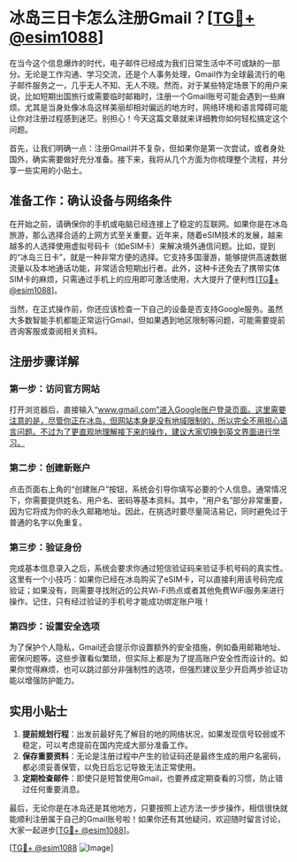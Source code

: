 # 冰岛三日卡怎么注册Gmail？[[TG💪+ @esim1088](https://t.me/s/esim1088)]

在当今这个信息爆炸的时代，电子邮件已经成为我们日常生活中不可或缺的一部分。无论是工作沟通、学习交流，还是个人事务处理，Gmail作为全球最流行的电子邮件服务之一，几乎无人不知、无人不晓。然而，对于某些特定场景下的用户来说，比如短期出国旅行或需要临时邮箱时，注册一个Gmail账号可能会遇到一些麻烦。尤其是当身处像冰岛这样美丽却相对偏远的地方时，网络环境和语言障碍可能让你对注册过程感到迷茫。别担心！今天这篇文章就来详细教你如何轻松搞定这个问题。

首先，让我们明确一点：注册Gmail并不复杂，但如果你是第一次尝试，或者身处国外，确实需要做好充分准备。接下来，我将从几个方面为你梳理整个流程，并分享一些实用的小贴士。

## 准备工作：确认设备与网络条件

在开始之前，请确保你的手机或电脑已经连接上了稳定的互联网。如果你是在冰岛旅游，那么选择合适的上网方式至关重要。近年来，随着eSIM技术的发展，越来越多的人选择使用虚拟号码卡（如eSIM卡）来解决境外通信问题。比如，提到的“冰岛三日卡”，就是一种非常方便的选择。它支持多国漫游，能够提供高速数据流量以及本地通话功能，非常适合短期出行者。此外，这种卡还免去了携带实体SIM卡的麻烦，只需通过手机上的应用即可激活使用，大大提升了便利性[[TG💪+ @esim1088](https://t.me/s/esim1088)]。

当然，在正式操作前，你还应该检查一下自己的设备是否支持Google服务。虽然大多数智能手机都能正常运行Gmail，但如果遇到地区限制等问题，可能需要提前咨询客服或查阅相关资料。

## 注册步骤详解

### 第一步：访问官方网站

打开浏览器后，直接输入“www.gmail.com”进入Google账户登录页面。这里需要注意的是，尽管你正在冰岛，但网站本身是没有地域限制的，所以完全不用担心语言问题。不过为了更直观地理解接下来的操作，建议大家切换到英文界面进行学习。

### 第二步：创建新账户

点击页面右上角的“创建账户”按钮，系统会引导你填写必要的个人信息。通常情况下，你需要提供姓名、用户名、密码等基本资料。其中，“用户名”部分非常重要，因为它将成为你的永久邮箱地址。因此，在挑选时要尽量简洁易记，同时避免过于普通的名字以免重复。

### 第三步：验证身份

完成基本信息录入之后，系统会要求你通过短信验证码来验证手机号码的真实性。这里有一个小技巧：如果你已经在冰岛购买了eSIM卡，可以直接利用该号码完成验证；如果没有，则需要寻找附近的公共Wi-Fi热点或者其他免费WiFi服务来进行操作。记住，只有经过验证的手机号才能成功绑定账户哦！

### 第四步：设置安全选项

为了保护个人隐私，Gmail还会提示你设置额外的安全措施，例如备用邮箱地址、密保问题等。这些步骤看似繁琐，但实际上都是为了提高账户安全性而设计的。如果你觉得麻烦，也可以跳过部分非强制性的选项，但强烈建议至少开启两步验证功能以增强防护能力。

## 实用小贴士

1. **提前规划行程**：出发前最好先了解目的地的网络状况，如果发现信号较弱或不稳定，可以考虑提前在国内完成大部分准备工作。
2. **保存重要资料**：无论是注册过程中产生的验证码还是最终生成的用户名密码，都必须妥善保管，以免日后忘记导致无法正常使用。
3. **定期检查邮件**：即使只是短暂使用Gmail，也要养成定期查看的习惯，防止错过任何重要消息。

最后，无论你是在冰岛还是其他地方，只要按照上述方法一步步操作，相信很快就能顺利注册属于自己的Gmail账号啦！如果你还有其他疑问，欢迎随时留言讨论，大家一起进步[[TG💪+ @esim1088](https://t.me/s/esim1088)]。

[[TG💪+ @esim1088](https://t.me/s/esim1088) ![Image](https://i.postimg.cc/4NQfJmqS/Snipaste-2025-05-13-00-14-12.png)]